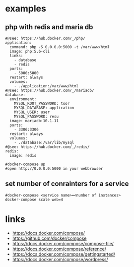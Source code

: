 # examples

## php with redis and maria db

```
#@see: https://hub.docker.com/_/php/
application:
  command: php -S 0.0.0.0:5000 -t /var/www/html
  image: php:5.6-cli
  links:
    - database
    - redis
  ports:
    - 5000:5000
  restart: always
  volumes:
    - ./application:/var/www/html
#@see: https://hub.docker.com/_/mariadb/
database:
  environment:
    MYSQL_ROOT_PASSWORD: toor
    MYSQL_DATABASE: application
    MYSQL_USER: user
    MYSQL_PASSWORD: resu
  image: mariadb:10.1.11
  ports:
    - 3306:3306
  restart: always
  volumes:
    - ./database:/var/lib/mysql
#@see: https://hub.docker.com/_/redis/
redis:
  image: redis

#docker-compose up
#open http://0.0.0.0:5000 in your webbrowser
```

## set number of conrainters for a service

    #docker-compose <service name>=<number of instances>
    docker-compose scale web=4

# links

* https://docs.docker.com/compose/
* https://github.com/docker/compose
* https://docs.docker.com/compose/compose-file/
* https://docs.docker.com/compose/reference/
* https://docs.docker.com/compose/gettingstarted/
* https://docs.docker.com/compose/wordpress/
